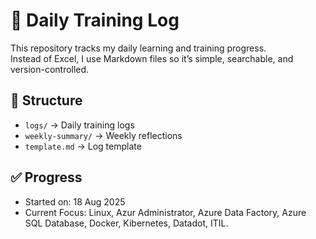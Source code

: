 # 📘 Daily Training Log

This repository tracks my daily learning and training progress.  
Instead of Excel, I use Markdown files so it’s simple, searchable, and version-controlled.

## 📂 Structure
- `logs/` → Daily training logs
- `weekly-summary/` → Weekly reflections
- `template.md` → Log template

## ✅ Progress
- Started on: 18 Aug 2025
- Current Focus: Linux, Azur Administrator, Azure Data Factory, Azure SQL Database, Docker, Kibernetes, Datadot, ITIL.

